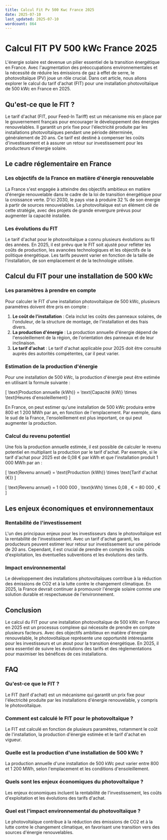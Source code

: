 ```yaml
---
title: Calcul Fit Pv 500 Kwc France 2025
date: 2025-07-10
last_updated: 2025-07-10
wordcount: 864
---
```


# Calcul FIT PV 500 kWc France 2025

L'énergie solaire est devenue un pilier essentiel de la transition énergétique en France. Avec l'augmentation des préoccupations environnementales et la nécessité de réduire les émissions de gaz à effet de serre, le photovoltaïque (PV) joue un rôle crucial. Dans cet article, nous allons explorer le calcul du tarif d'achat (FIT) pour une installation photovoltaïque de 500 kWc en France en 2025.

## Qu'est-ce que le FIT ?

Le tarif d'achat (FIT, pour Feed-In Tariff) est un mécanisme mis en place par le gouvernement français pour encourager le développement des énergies renouvelables. Il garantit un prix fixe pour l'électricité produite par les installations photovoltaïques pendant une période déterminée, généralement de 20 ans. Ce tarif est destiné à compenser les coûts d'investissement et à assurer un retour sur investissement pour les producteurs d'énergie solaire.

## Le cadre réglementaire en France

### Les objectifs de la France en matière d'énergie renouvelable

La France s'est engagée à atteindre des objectifs ambitieux en matière d'énergie renouvelable dans le cadre de la loi de transition énergétique pour la croissance verte. D'ici 2030, le pays vise à produire 32 % de son énergie à partir de sources renouvelables. Le photovoltaïque est un élément clé de cette stratégie, avec des projets de grande envergure prévus pour augmenter la capacité installée.

### Les évolutions du FIT

Le tarif d'achat pour le photovoltaïque a connu plusieurs évolutions au fil des années. En 2025, il est prévu que le FIT soit ajusté pour refléter les coûts de production, les avancées technologiques et les objectifs de la politique énergétique. Les tarifs peuvent varier en fonction de la taille de l'installation, de son emplacement et de la technologie utilisée.

## Calcul du FIT pour une installation de 500 kWc

### Les paramètres à prendre en compte

Pour calculer le FIT d'une installation photovoltaïque de 500 kWc, plusieurs paramètres doivent être pris en compte :

1. **Le coût de l'installation** : Cela inclut les coûts des panneaux solaires, de l'onduleur, de la structure de montage, de l'installation et des frais divers.
2. **La production d'énergie** : La production annuelle d'énergie dépend de l'ensoleillement de la région, de l'orientation des panneaux et de leur inclinaison.
3. **Le tarif d'achat** : Le tarif d'achat applicable pour 2025 doit être consulté auprès des autorités compétentes, car il peut varier.

### Estimation de la production d'énergie

Pour une installation de 500 kWc, la production d'énergie peut être estimée en utilisant la formule suivante :

\[ \text{Production annuelle (kWh)} = \text{Capacité (kW)} \times \text{Heures d'ensoleillement} \]

En France, on peut estimer qu'une installation de 500 kWc produira entre 800 et 1 200 MWh par an, en fonction de l'emplacement. Par exemple, dans le sud de la France, l'ensoleillement est plus important, ce qui peut augmenter la production.

### Calcul du revenu potentiel

Une fois la production annuelle estimée, il est possible de calculer le revenu potentiel en multipliant la production par le tarif d'achat. Par exemple, si le tarif d'achat pour 2025 est de 0,08 € par kWh et que l'installation produit 1 000 MWh par an :

\[ \text{Revenu annuel} = \text{Production (kWh)} \times \text{Tarif d'achat (€)} \]

\[ \text{Revenu annuel} = 1 000 000 \, \text{kWh} \times 0,08 \, € = 80 000 \, € \]

## Les enjeux économiques et environnementaux

### Rentabilité de l'investissement

L'un des principaux enjeux pour les investisseurs dans le photovoltaïque est la rentabilité de l'investissement. Avec un tarif d'achat garanti, les producteurs peuvent estimer leur retour sur investissement sur une période de 20 ans. Cependant, il est crucial de prendre en compte les coûts d'exploitation, les éventuelles subventions et les évolutions des tarifs.

### Impact environnemental

Le développement des installations photovoltaïques contribue à la réduction des émissions de CO2 et à la lutte contre le changement climatique. En 2025, la France devrait continuer à promouvoir l'énergie solaire comme une solution durable et respectueuse de l'environnement.

## Conclusion

Le calcul du FIT pour une installation photovoltaïque de 500 kWc en France en 2025 est un processus complexe qui nécessite de prendre en compte plusieurs facteurs. Avec des objectifs ambitieux en matière d'énergie renouvelable, le photovoltaïque représente une opportunité intéressante pour les investisseurs et un atout pour la transition énergétique. En 2025, il sera essentiel de suivre les évolutions des tarifs et des réglementations pour maximiser les bénéfices de ces installations.

## FAQ

### Qu'est-ce que le FIT ?

Le FIT (tarif d'achat) est un mécanisme qui garantit un prix fixe pour l'électricité produite par les installations d'énergie renouvelable, y compris le photovoltaïque.

### Comment est calculé le FIT pour le photovoltaïque ?

Le FIT est calculé en fonction de plusieurs paramètres, notamment le coût de l'installation, la production d'énergie estimée et le tarif d'achat en vigueur.

### Quelle est la production d'une installation de 500 kWc ?

La production annuelle d'une installation de 500 kWc peut varier entre 800 et 1 200 MWh, selon l'emplacement et les conditions d'ensoleillement.

### Quels sont les enjeux économiques du photovoltaïque ?

Les enjeux économiques incluent la rentabilité de l'investissement, les coûts d'exploitation et les évolutions des tarifs d'achat.

### Quel est l'impact environnemental du photovoltaïque ?

Le photovoltaïque contribue à la réduction des émissions de CO2 et à la lutte contre le changement climatique, en favorisant une transition vers des sources d'énergie renouvelables.